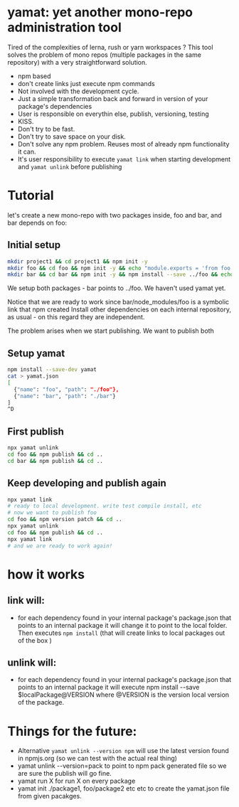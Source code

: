 # yamat: yet another mono-repo administration tool

Tired of the complexities of lerna, rush or yarn workspaces ? This tool solves the problem of mono repos (multiple packages in the same repository) with a very straightforward solution. 

 * npm based
 * don't create links just execute npm commands
 * Not involved with the development cycle. 
 * Just a simple transformation back and forward in version of your package's dependencies
 * User is responsible on everythin else, publish, versioning, testing
 * KISS. 
 * Don't try to be fast. 
 * Don't try to save space on your disk. 
 * Don't solve any npm problem. Reuses most of already npm functionality it can. 
 * It's user responsibility to execute `yamat link` when starting development and `yamat unlink` before publishing

# Tutorial

let's create a new mono-repo with two packages inside, foo and bar, and bar depends on foo:

## Initial setup

```sh
mkdir project1 && cd project1 && npm init -y
mkdir foo && cd foo && npm init -y && echo "module.exports = 'from foo'"> index.js && cd ..
mkdir bar && cd bar && npm init -y && npm install --save ../foo && echo "console.log('foo say: '+require('foo'))"> index.js && cd ..
```

We setup both packages - bar points to ../foo. We haven't used yamat yet. 

Notice that we are ready to work since bar/node_modules/foo is a symbolic link that npm created Install other dependencies on each internal repository, as usual - on this regard they are independent. 

The problem arises when we start publishing. We want to publish both

## Setup yamat

```sh
npm install --save-dev yamat
cat > yamat.json 
[
  {"name": "foo", "path": "./foo"}, 
  {"name": "bar", "path": "./bar"}
]
^D 
```

## First publish

```sh
npx yamat unlink
cd foo && npm publish && cd ..
cd bar && npm publish && cd ..
```

## Keep developing and publish again

```sh
npx yamat link
# ready to local development. write test compile install, etc
# now we want to publish foo
cd foo && npm version patch && cd ..
npx yamat unlink
cd foo && npm publish && cd ..
npx yamat link
# and we are ready to work again!
```


# how it works

## link will:
 
 * for each dependency found in your internal package's package.json that points to an internal package it will change it to point to the local folder. Then executes `npm install` (that will create links to local packages out of the box )

## unlink will: 
 
 * for each dependency found in your internal package's package.json that points to an internal package it will execute npm install --save $localPackage@VERSION where @VERSION is the version local version of the package. 


# Things for the future:

* Alternative `yamat unlink --version npm` will use the latest version found in npmjs.org (so we can test with the actual real thing)
* yamat unlink --version=pack to point to npm pack generated file so we are sure the publish will go fine. 
* yamat run X for run X on every package
* yamat init ./package1, foo/package2   etc etc to create the yamat.json file from given pacakges.